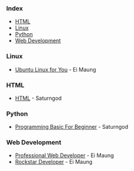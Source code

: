 ### Index

* [HTML](#meta-lists)
* [Linux](#linux)
* [Python](#python)
* [Web Development](#web-development)


### Linux

* [Ubuntu Linux for You](http://eimaung.com/ubuntu-for-you) - Ei Maung


### HTML

* [HTML](https://books.saturngod.net/HTML5/) - Saturngod


### Python

* [Programming Basic For Beginner](http://books.saturngod.net/programming_basic/) - Saturngod


### Web Development

* [Professional Web Developer](http://eimaung.com/professional-web-developer) - Ei Maung
* [Rockstar Developer](http://eimaung.com/rockstar-developer) - Ei Maung

